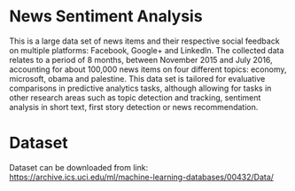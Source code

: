 # News Sentiment Analysis
This is a large data set of news items and their respective social feedback on multiple platforms: Facebook, Google+ and LinkedIn.
The collected data relates to a period of 8 months, between November 2015 and July 2016, accounting for about 100,000 news items on four different topics: economy, microsoft, obama and palestine.
This data set is tailored for evaluative comparisons in predictive analytics tasks, although allowing for tasks in other research areas such as topic detection and tracking, sentiment analysis in short text, first story detection or news recommendation.

# Dataset
Dataset can be downloaded from link:
https://archive.ics.uci.edu/ml/machine-learning-databases/00432/Data/
